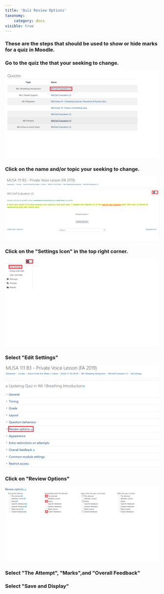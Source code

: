 ```yaml
---
title: 'Quiz Review Options'
taxonomy:
    category: docs
visible: true
---
```


### These are the steps that should be used to show or hide marks for a quiz in Moodle.

### Go to the quiz the that your seeking to change.


![](MUSI-2.png)

### Click on the name and/or topic your seeking to change.

![](MUSI-3.png)

### Click on the "Settings Icon" in the top right corner.

![](MUSI-4.png)


### Select "Edit Settings"


![](MUSI-5.png)

### Click on "Review Options"



![](MUSI-6.png)


### Select "The Attempt", "Marks",and "Overall Feedback"


### Select "Save and Display"
